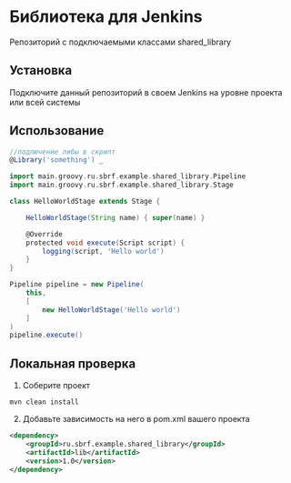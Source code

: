 # Библиотека для Jenkins

Репозиторий с подключаемыми классами shared_library

## Установка

Подключите данный репозиторий в своем Jenkins на уровне проекта или всей системы

## Использование

```groovy
//подлючение либы в скрипт
@Library('something') _

import main.groovy.ru.sbrf.example.shared_library.Pipeline
import main.groovy.ru.sbrf.example.shared_library.Stage

class HelloWorldStage extends Stage {

    HelloWorldStage(String name) { super(name) }

    @Override
    protected void execute(Script script) {
        logging(script, 'Hello world')
    }
}

Pipeline pipeline = new Pipeline(
    this,
    [
        new HelloWorldStage('Hello world')
    ]
)
pipeline.execute()
```

## Локальная проверка

1. Соберите проект
```
mvn clean install
```
2. Добавьте зависимость на него в pom.xml вашего проекта
```xml
<dependency>
    <groupId>ru.sbrf.example.shared_library</groupId>
    <artifactId>lib</artifactId>
    <version>1.0</version>
</dependency>
```



